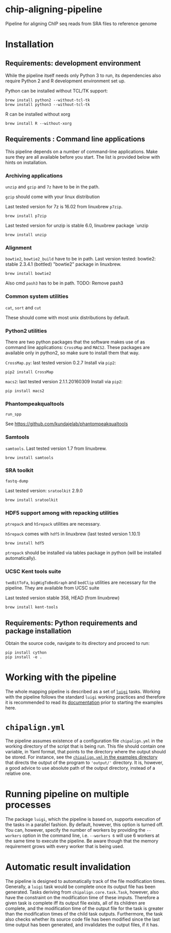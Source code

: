 # chip-aligning-pipeline
Pipeline for aligning ChIP seq reads from SRA files to reference genome

# Installation

## Requirements: development environment

While the pipeline itself needs only Python 3 to run, its dependencies also require Python 2 and R development environment set up.

Python can be installed without TCL/TK support:

```
brew install python2 --without-tcl-tk
brew install python3 --without-tcl-tk
```

R can be installed without xorg

```
brew install R --without-xorg
```

## Requirements : Command line applications

This pipeline depends on a number of command-line applications.
Make sure they are all available before you start. The list is provided below with hints on installation.

### Archiving applications

`unzip` and `gzip` and `7z` have to be in the path.

`gzip` should come with your linux distribution

Last tested version for 7z is 16.02 from linuxbrew `p7zip`.

```
brew install p7zip
```

Last tested version for unzip is stable 6.0, linuxbrew package `unzip

```
brew install unzip
```

### Alignment

`bowtie2`, `bowtie2_build` have to be in path.
Last version tested: bowtie2: stable 2.3.4.1 (bottled) "bowtie2" package in linuxbrew.

```
brew install bowtie2
```

Also cmd `pash3` has to be in path.
TODO: Remove pash3

### Common system utilities

`cat`, `sort` and `cut`

These should come with most unix distributions by default.

### Python2 utilities

There are two python packages that the software makes use of as command line applications: `CrossMap` and `MACS2`.
These packages are available only in python2, so make sure to install them that way.

`CrossMap.py`: last tested version 0.2.7
Install via `pip2`:

```
pip2 install CrossMap
```

`macs2`: last tested version 2.1.1.20160309
Install via `pip2`:

```
pip install macs2
```

### Phantompeakqualtools

`run_spp`

See https://github.com/kundajelab/phantompeakqualtools

### Samtools

`samtools`.
Last tested version 1.7 from linuxbrew.

```
brew install samtools
```

### SRA toolkit

`fastq-dump`

Last tested version: `sratoolkit` 2.9.0

```
brew install sratoolkit
```

### HDF5 support among with repacking utilities

`ptrepack` and `h5repack` utilities are necessary.

`h5repack` comes with `hdf5` in linuxbrew (last tested version 1.10.1)

```
brew install hdf5
```

`ptrepack` should be installed via tables package in python (will be installed automatically).

### UCSC Kent tools suite

`twoBitToFa`, `bigWigToBedGraph` and `bedClip` utilities are necessary for the pipeline.
They are available from UCSC suite

Last tested version stable 358, HEAD (from linuxbrew)

```
brew install kent-tools
```

## Requirements: Python requirements and package installation

Obtain the source code, navigate to its directory and proceed to run:
```
pip install cython
pip install -e .
```

# Working with the pipeline

The whole mapping pipeline is described as a set of [`luigi`](https://github.com/spotify/luigi) tasks.
Working with the pipeline follows the standard `luigi` working practices and therefore it is recommended to read its [documentation](https://luigi.readthedocs.io/en/stable/) prior to starting the examples here.

# `chipalign.yml`

The pipeline assumes existence of a configuration file `chipalign.yml` in the working directory of the script that is being run.
This file should contain one variable, in Yaml format, that points to the directory where the output should be stored.
For instance, see the [`chipalign.yml` in the examples directory](https://github.com/lukauskas/chip-aligning-pipeline/blob/master/examples/chipalign.yml) that directs the output of the program to `'output/'` directory. It is, however, a good advice to use absolute path of the output directory, instead of a relative one.

# Running pipeline on multiple processes

The package `luigi`, which the pipeline is based on, supports execution of the tasks in a parallel fashion.
By default, however, this option is turned off. You can, however, specify the number of workers by providing the `--workers` option in the command line, i.e. `--workers 6` will use 6 workers at the same time to execute the pipeline. Be aware though that the memory requirement grows with every worker that is being used.

# Automatic result invalidation

The pipeline is designed to automatically track of the file modification times.
Generally, a `luigi` task would be complete once its output file has been generated.
Tasks deriving from `chipalign.core.task.Task`, however, also have the constraint on the modification time of these imputs.
Therefore a given task is complete iff its output file exists, all of its children are complete, and the modification time of the output file for the task is greater than the modification times of the child task outputs. Furthermore, the task also checks whether its source code file has been modified since the last time output has been generated, and invalidates the output files, if it has.

